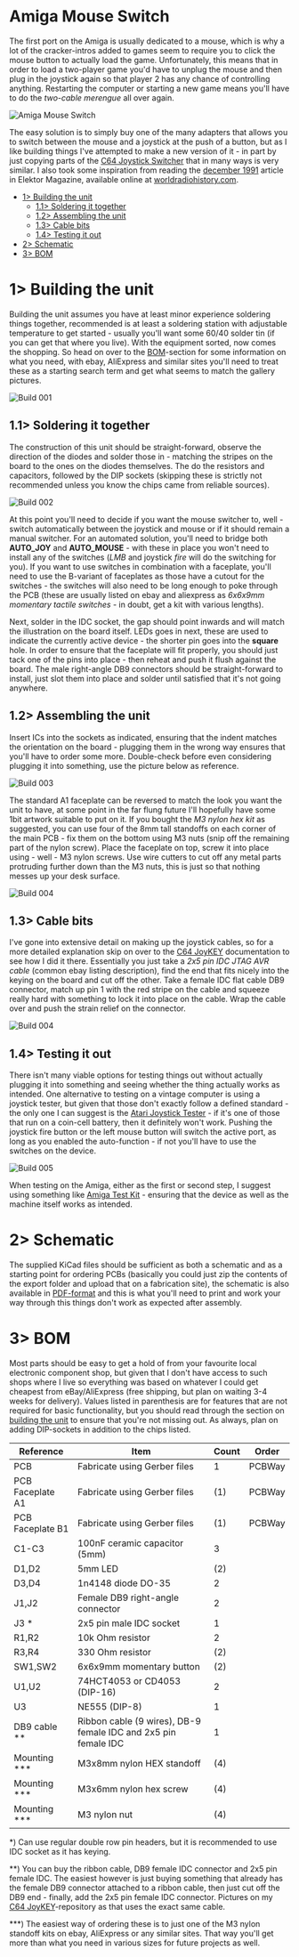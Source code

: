 # Amiga Mouse Switch
The first port on the Amiga is usually dedicated to a mouse, which is why a lot of the cracker-intros added to games seem to require you to click the mouse button to actually load the game. Unfortunately, this means that in order to load a two-player game you'd have to unplug the mouse and then plug in the joystick again so that player 2 has any chance of controlling anything. Restarting the computer or starting a new game means you'll have to do the *two-cable merengue* all over again.

![Amiga Mouse Switch](https://github.com/tebl/Amiga-Mouse-Switch/raw/main/gallery/2021-03-14%2021.11.59.jpg)

The easy solution is to simply buy one of the many adapters that allows you to switch between the mouse and a joystick at the push of a button, but as I like building things I've attempted to make a new version of it - in part by just copying parts of the [C64 Joystick Switcher](https://github.com/tebl/C64-Joystick-Switcher) that in many ways is very similar. I also took some inspiration from reading the [december 1991](https://worldradiohistory.com/UK/Elektor/90s/Elektor-1991-12.pdf) article in Elektor Magazine, available online at [worldradiohistory.com](https://worldradiohistory.com/Elektor.htm).

- [1> Building the unit](#1-building-the-unit)
  - [1.1> Soldering it together](#11-soldering-it-together)
  - [1.2> Assembling the unit](#12-assembling-the-unit)
  - [1.3> Cable bits](#13-cable-bits)
  - [1.4> Testing it out](#14-testing-it-out)
- [2> Schematic](#2-schematic)
- [3> BOM](#3-bom)

# 1> Building the unit
Building the unit assumes you have at least minor experience soldering things together, recommended is at least a soldering station with adjustable temperature to get started - usually you'll want some 60/40 solder tin (if you can get that where you live). With the equipment sorted, now comes the shopping. So head on over to the [BOM](#3-bom)-section for some information on what you need, with ebay, AliExpress and similar sites you'll need to treat these as a starting search term and get what seems to match the gallery pictures.

![Build 001](https://github.com/tebl/Amiga-Mouse-Switch/raw/main/gallery/build_001.jpg)

## 1.1> Soldering it together
The construction of this unit should be straight-forward, observe the direction of the diodes and solder those in - matching the stripes on the board to the ones on the diodes themselves. The do the resistors and capacitors, followed by the DIP sockets (skipping these is strictly not recommended unless you know the chips came from reliable sources).

![Build 002](https://github.com/tebl/Amiga-Mouse-Switch/raw/main/gallery/build_002.jpg)

At this point you'll need to decide if you want the mouse switcher to, well - switch automatically between the joystick and mouse or if it should remain a manual switcher. For an automated solution, you'll need to bridge both **AUTO_JOY** and **AUTO_MOUSE** - with these in place you won't need to install any of the switches (*LMB* and joystick *fire* will do the switching for you). If you want to use switches in combination with a faceplate, you'll need to use the B-variant of faceplates as those have a cutout for the switches - the switches will also need to be long enough to poke through the PCB (these are usually listed on ebay and aliexpress as *6x6x9mm momentary tactile switches* - in doubt, get a kit with various lengths). 

Next, solder in the IDC socket, the gap should point inwards and will match the illustration on the board itself. LEDs goes in next, these are used to indicate the currently active device - the shorter pin goes into the **square** hole. In order to ensure that the faceplate will fit properly, you should just tack one of the pins into place - then reheat and push it flush against the board. The male right-angle DB9 connectors should be straight-forward to install, just slot them into place and solder until satisfied that it's not going anywhere.

## 1.2> Assembling the unit
Insert ICs into the sockets as indicated, ensuring that the indent matches the orientation on the board - plugging them in the wrong way ensures that you'll have to order some more. Double-check before even considering plugging it into something, use the picture below as reference.

![Build 003](https://github.com/tebl/Amiga-Mouse-Switch/raw/main/gallery/build_003.jpg)

The standard A1 faceplate can be reversed to match the look you want the unit to have, at some point in the far flung future I'll hopefully have some 1bit artwork suitable to put on it. If you bought the *M3 nylon hex kit* as suggested, you can use four of the 8mm tall standoffs on each corner of the main PCB - fix them on the bottom using M3 nuts (snip off the remaining part of the nylon screw). Place the faceplate on top, screw it into place using - well - M3 nylon screws. Use wire cutters to cut off any metal parts protruding further down than the M3 nuts, this is just so that nothing messes up your desk surface.

![Build 004](https://github.com/tebl/Amiga-Mouse-Switch/raw/main/gallery/build_004.jpg)

## 1.3> Cable bits
I've gone into extensive detail on making up the joystick cables, so for a more detailed explanation skip on over to the [C64 JoyKEY](https://github.com/tebl/C64-JoyKEY/blob/main/documentation/building.md#building-the-cables) documentation to see how I did it there. Essentially you just take a *2x5 pin IDC JTAG AVR cable* (common ebay listing description), find the end that fits nicely into the keying on the board and cut off the other. Take a female IDC flat cable DB9 connector, match up pin 1 with the red stripe on the cable and squeeze really hard with something to lock it into place on the cable. Wrap the cable over and push the strain relief on the connector.

![Build 004](https://github.com/tebl/Amiga-Mouse-Switch/raw/main/gallery/build_005.jpg)

## 1.4> Testing it out
There isn't many viable options for testing things out without actually plugging it into something and seeing whether the thing actually works as intended. One alternative to testing on a vintage computer is using a joystick tester, but given that those don't exactly follow a defined standard - the only one I can suggest is the [Atari Joystick Tester](https://github.com/tebl/Atari-Joystick-Tester) - if it's one of those that run on a coin-cell battery, then it definitely won't work. Pushing the joystick fire button or the left mouse button will switch the active port, as long as you enabled the auto-function - if not you'll have to use the switches on the device.

![Build 005](https://github.com/tebl/Amiga-Mouse-Switch/raw/main/gallery/build_006.jpg)

When testing on the Amiga, either as the first or second step,  I suggest using something like [Amiga Test Kit](https://github.com/keirf/Amiga-Stuff/releases) - ensuring that the device as well as the machine itself works as intended.

# 2> Schematic
The supplied KiCad files should be sufficient as both a schematic and as a  starting point for ordering PCBs (basically you could just zip the contents of the export folder and upload that on a fabrication site), the schematic is also available in [PDF-format](documentation/schematic) and this is what you'll need to print and work your way through this things don't work as expected after assembly.

# 3> BOM
Most parts should be easy to get a hold of from your favourite local electronic component shop, but given that I don't have access to such shops where I live so everything was based on whatever I could get cheapest from eBay/AliExpress (free shipping, but plan on waiting 3-4 weeks for delivery). Values listed in parenthesis are for features that are not required for basic functionality, but you should read through the section on [building the unit](#1-building-the-unit) to ensure that you're not missing out. As always, plan on adding DIP-sockets in addition to the chips listed.

| Reference        | Item                                                           | Count | Order  |
| ---------------- | -------------------------------------------------------------- | ----- | ------ |
| PCB              | Fabricate using Gerber files                                   |     1 | PCBWay |
| PCB Faceplate A1 | Fabricate using Gerber files                                   |    (1)| PCBWay |
| PCB Faceplate B1 | Fabricate using Gerber files                                   |    (1)| PCBWay |
| C1-C3            | 100nF ceramic capacitor (5mm)                                  |     3 |
| D1,D2            | 5mm LED                                                        |    (2)|
| D3,D4            | 1n4148 diode DO-35                                             |     2 | 
| J1,J2            | Female DB9 right-angle connector                               |     2 |
| J3 *             | 2x5 pin male IDC socket                                        |     1 |
| R1,R2            | 10k Ohm resistor                                               |     2 |
| R3,R4            | 330 Ohm resistor                                               |    (2)|
| SW1,SW2          | 6x6x9mm momentary button                                       |    (2)|
| U1,U2            | 74HCT4053 or CD4053 (DIP-16)                                   |     2 |
| U3               | NE555 (DIP-8)                                                  |     1 |
| DB9 cable **     | Ribbon cable (9 wires), DB-9 female IDC and 2x5 pin female IDC |     1 |
| Mounting ***     | M3x8mm nylon HEX standoff                                      |    (4)|
| Mounting ***     | M3x6mm nylon hex screw                                         |    (4)|
| Mounting ***     | M3 nylon nut                                                   |    (4)|

*) Can use regular double row pin headers, but it is recommended to use IDC socket as it has keying.

**) You can buy the ribbon cable, DB9 female IDC connector and 2x5 pin female IDC. The easiest however is just buying something that already has the female DB9 connector attached to a ribbon cable, then just cut off the DB9 end - finally, add the 2x5 pin female IDC connector. Pictures on my [C64 JoyKEY](https://github.com/tebl/C64-JoyKEY/blob/main/documentation/building.md#building-the-cables)-repository as that uses the exact same cable.

***) The easiest way of ordering these is to just one of the M3 nylon standoff kits on ebay, AliExpress or any similar sites. That way you'll get more than what you need in various sizes for future projects as well.